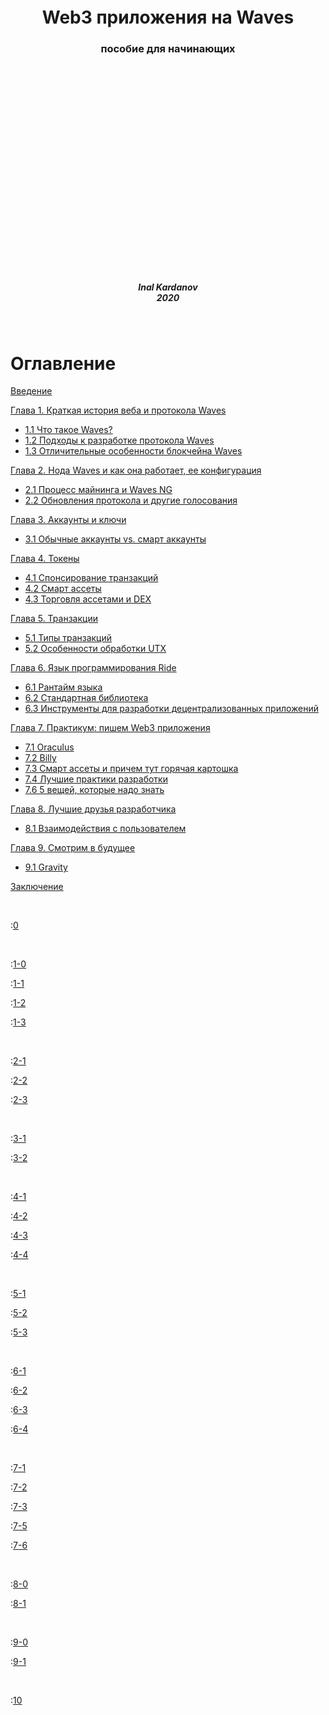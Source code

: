 <p>&nbsp;</p>
<p>&nbsp;</p>
<p>&nbsp;</p>
<p>&nbsp;</p>
<p>&nbsp;</p>
<p>&nbsp;</p>
<p>&nbsp;</p>
<p>&nbsp;</p>
<p>&nbsp;</p>
<p>&nbsp;</p>
<p>&nbsp;</p>

<h1 align="center">Web3 приложения на Waves</h1>
<h3 align="center">пособие для начинающих</h3>
<p>&nbsp;</p>
<p>&nbsp;</p>
<p>&nbsp;</p>
<p>&nbsp;</p>
<p>&nbsp;</p>
<p>&nbsp;</p>
<p>&nbsp;</p>
<p>&nbsp;</p>
<p>&nbsp;</p>
<p>&nbsp;</p>
<p>&nbsp;</p>
<h5 align="center">Inal Kardanov<br>2020</h5>
</div>
<div style="page-break-after: always; visibility: hidden">
\pagebreak
</div>

# Оглавление

[Введение](../../sections/0-intro.md)

[Глава 1. Краткая история веба и протокола Waves](../../sections/1-Waves-Introduction/1-0-intro-web3.md)

- [1.1 Что такое Waves?](../../sections/1-Waves-Introduction/1-1-history-of-waves.md)
- [1.2 Подходы к разработке протокола Waves](../../sections/1-Waves-Introduction/1-2-development-principles.md)
- [1.3 Отличительные особенности блокчейна Waves](../../sections/1-Waves-Introduction/1-2-development-principles.md)

[Глава 2. Нода Waves и как она работает, ее конфигурация](../../sections/2-Network-Features/2-1-node-configuration.md)

- [2.1 Процесс майнинга и Waves NG](../../sections/2-Network-Features/2-2-mining-and-waves-ng.md)
- [2.2 Обновления протокола и другие голосования](../../sections/2-Network-Features/2-3-upgrades-and-other-votings.md)

[Глава 3. Аккаунты и ключи](../../sections/3-Accounts/3-1-keys.md)

- [3.1 Обычные аккаунты vs. смарт аккаунты](../../sections/3-Accounts/3-2-accounts-vs-smart-accounts.md)

[Глава 4. Токены](../../sections/4-Tokens/4-1-tokens-and-how-to-work.md)

- [4.1 Спонсирование транзакций](../../sections/4-Tokens/4-2-sponsorship.md)
- [4.2 Смарт ассеты](../../sections/4-Tokens/4-2-sponsorship.md)
- [4.3 Торговля ассетами и DEX](../../sections/4-Tokens/4-3-smart-assets.md)

[Глава 5. Транзакции](../../sections/5-Transactions/5-1-transactions-intro.md)

- [5.1 Типы транзакций](../../sections/5-Transactions/5-2-transaction-types.md)
- [5.2 Особенности обработки UTX](../../sections/5-Transactions/5-3-utx.md)

[Глава 6. Язык программирования Ride](../../sections/6-Ride/6-1-introduction.md)

- [6.1 Рантайм языка](../../sections/6-Ride/6-2-runtime-details.md)
- [6.2 Стандартная библиотека](../../sections/6-Ride/6-3-main-functions.md)
- [6.3 Инструменты для разработки децентрализованных приложений](../../sections/6-Ride/6-4-tooling.md)

[Глава 7. Практикум: пишем Web3 приложения](../../sections/7-dApp-Examples-and-Recipes/7-1-Oraculus.md)

- [7.1 Oraculus](../../sections/7-dApp-Examples-and-Recipes/7-1-Oraculus.md)
- [7.2 Billy](../../sections/7-dApp-Examples-and-Recipes/7-2-Billy.md)
- [7.3 Смарт ассеты и причем тут горячая картошка](../../sections/7-dApp-Examples-and-Recipes/7-3-hot-potato-token.md)
- [7.4 Лучшие практики разработки](../../sections/7-dApp-Examples-and-Recipes/7-5-best-practices.md)
- [7.6 5 вещей, которые надо знать](../../sections/7-dApp-Examples-and-Recipes/7-6-5-things-to-know.md)

[Глава 8. Лучшие друзья разработчика](../../sections/8-important-aspects/8-0-important-aspects.md)

- [8.1 Взаимодействия с пользователем](../../sections/8-important-aspects/8-1-keeper-singer.md)

[Глава 9. Смотрим в будущее](../../sections/9-next-big-things/9-0-gravity-hub.md)

- [9.1 Gravity](../../sections/9-next-big-things/9-1-gravity-hub.md)

[Заключение](../../sections/10-outro.md)

<div style="page-break-after: always; visibility: hidden">
\pagebreak
</div>

:[0](../../sections/0-intro.md)

<div style="page-break-after: always; visibility: hidden">
\pagebreak
</div>

:[1-0](../../sections/1-Waves-Introduction/1-0-intro-web3.md)

:[1-1](../../sections/1-Waves-Introduction/1-1-history-of-waves.md)

:[1-2](../../sections/1-Waves-Introduction/1-2-development-principles.md)

:[1-3](../../sections/1-Waves-Introduction/1-3-features-and-USPs.md)

<div style="page-break-after: always; visibility: hidden">
\pagebreak
</div>


:[2-1](../../sections/2-Network-Features/2-1-node-configuration.md)

:[2-2](../../sections/2-Network-Features/2-2-mining-and-waves-ng.md)

:[2-3](../../sections/2-Network-Features/2-3-upgrades-and-other-votings.md)

<div style="page-break-after: always; visibility: hidden">
\pagebreak
</div>

:[3-1](../../sections/3-Accounts/3-1-keys.md)

:[3-2](../../sections/3-Accounts/3-2-accounts-vs-smart-accounts.md)

<div style="page-break-after: always; visibility: hidden">
\pagebreak
</div>

:[4-1](../../sections/4-Tokens/4-1-tokens-and-how-to-work.md)

:[4-2](../../sections/4-Tokens/4-2-sponsorship.md)

:[4-3](../../sections/4-Tokens/4-3-smart-assets.md)

:[4-4](../../sections/4-Tokens/4-4-assets-trading-dex.md)

<div style="page-break-after: always; visibility: hidden">
\pagebreak
</div>

:[5-1](../../sections/5-Transactions/5-1-transactions-intro.md)

:[5-2](../../sections/5-Transactions/5-2-transaction-types.md)

:[5-3](../../sections/5-Transactions/5-3-utx.md)

<div style="page-break-after: always; visibility: hidden">
\pagebreak
</div>

:[6-1](../../sections/6-Ride/6-1-introduction.md)

:[6-2](../../sections/6-Ride/6-2-runtime-details.md)

:[6-3](../../sections/6-Ride/6-3-main-functions.md)

:[6-4](../../sections/6-Ride/6-4-tooling.md)

<div style="page-break-after: always; visibility: hidden">
\pagebreak
</div>

:[7-1](../../sections/7-dApp-Examples-and-Recipes/7-1-Oraculus.md)

:[7-2](../../sections/7-dApp-Examples-and-Recipes/7-2-Billy.md)

:[7-3](../../sections/7-dApp-Examples-and-Recipes/7-3-hot-potato-token.md)

:[7-5](../../sections/7-dApp-Examples-and-Recipes/7-5-best-practices.md)

:[7-6](../../sections/7-dApp-Examples-and-Recipes/7-6-5-things-to-know.md)

<div style="page-break-after: always; visibility: hidden">
\pagebreak
</div>

:[8-0](../../sections/8-important-aspects/8-0-important-aspects.md)

:[8-1](../../sections/8-important-aspects/8-1-keeper-singer.md)

<div style="page-break-after: always; visibility: hidden">
\pagebreak
</div>

:[9-0](../../sections/9-next-big-things/9-0-defi.md)

:[9-1](../../sections/9-next-big-things/9-1-gravity-hub.md)


<div style="page-break-after: always; visibility: hidden">
\pagebreak
</div>

:[10](../../sections/10-outro.md)

